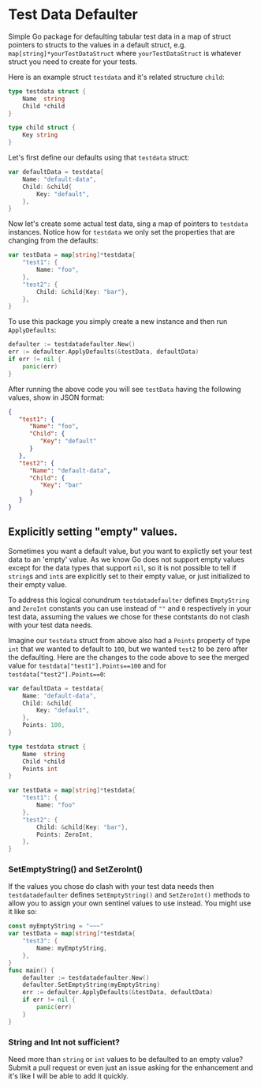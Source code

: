 # Test Data Defaulter

Simple Go package for defaulting tabular test data in a map of struct pointers
to structs to the values in a default struct, e.g. `map[string]*yourTestDataStruct` 
where `yourTestDataStruct` is whatever struct you need to create for your tests.

Here is an example struct `testdata` and it's related structure `child`:

```go
type testdata struct {
    Name  string
    Child *child
}

type child struct {
    Key string
}
```
Let's first define our defaults using that `testdata` struct:

```go
var defaultData = testdata{
    Name: "default-data",
    Child: &child{
        Key: "default",
    },
}
```

Now let's create some actual test data, sing a map of pointers to `testdata` instances. Notice how for `testdata` we only set the properties that are changing from the defaults:

```go
var testData = map[string]*testdata{
    "test1": {
        Name: "foo",
    },
    "test2": {
        Child: &child{Key: "bar"},
    },
}
```

To use this package you simply create a new instance and then run `ApplyDefaults`:

```go
defaulter := testdatadefaulter.New()
err := defaulter.ApplyDefaults(&testData, defaultData)
if err != nil {
    panic(err)
}
```
After running the above code you will see `testData` having the following values, show in JSON format:

```json
{
   "test1": {
      "Name": "foo",
      "Child": {
         "Key": "default"
      }
   },
   "test2": {
      "Name": "default-data",
      "Child": {
         "Key": "bar"
      }
   }
}
```

## Explicitly setting "empty" values.
Sometimes you want a default value, but you want to explictly set your test data to an 'empty' value. As we know Go does not support empty values except for the data types that support `nil`, so it is not possible to tell if `string`s and `int`s are explicitly set to their empty value, or just initialized to their empty value.

To address this logical conundrum `testdatadefaulter` defines `EmptyString` and `ZeroInt` constants you can use instead of `""` and `0` respectively in your test data, assuming the values we chose for these contstants do not clash with your test data needs.

Imagine our `testdata` struct from above also had a `Points` property of type `int` that we wanted to default to `100`, but we wanted `test2` to be zero after the defaulting. Here are the changes to the code above to see the merged value for `testdata["test1"].Points==100` and for `testdata["test2"].Points==0`:

```go
var defaultData = testdata{
    Name: "default-data",
    Child: &child{
        Key: "default",
    },
    Points: 100,
}

type testdata struct {
    Name  string
    Child *child
    Points int
}

var testData = map[string]*testdata{
    "test1": {
        Name: "foo"
    },
    "test2": {
        Child: &child{Key: "bar"},
        Points: ZeroInt,
    },
}
```

### SetEmptyString() and SetZeroInt()

If the values you chose do clash with your test data needs then `testdatadefaulter` defines `SetEmptyString()` and `SetZeroInt()` methods to allow you to assign your own sentinel values to use instead. You might use it like so:

```go
const myEmptyString = "~~~"
var testData = map[string]*testdata{
    "test3": {
        Name: myEmptyString,
    },
}
func main() {
    defaulter := testdatadefaulter.New()
    defaulter.SetEmptyString(myEmptyString)
    err := defaulter.ApplyDefaults(&testData, defaultData)
    if err != nil {
        panic(err)
    }
}
```

### String and Int not sufficient?
Need more than `string` or `int` values to be defaulted to an empty value?  Submit a pull request or even just an issue asking for the enhancement and it's like I will be able to add it quickly.

